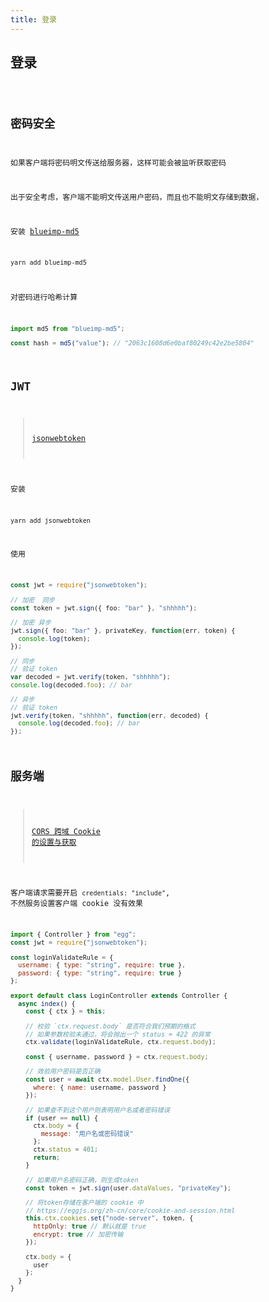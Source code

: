 ```yaml
---
title: 登录
---
```


## 登录

<code src="./demo/Login" inline />

## 密码安全

如果客户端将密码明文传送给服务器，这样可能会被监听获取密码

出于安全考虑，客户端不能明文传送用户密码，而且也不能明文存储到数据，

安装 [blueimp-md5](https://github.com/blueimp/JavaScript-MD5)

```bash
yarn add blueimp-md5
```

对密码进行哈希计算

```js
import md5 from "blueimp-md5";

const hash = md5("value"); // "2063c1608d6e0baf80249c42e2be5804"
```

## JWT

> [jsonwebtoken](https://github.com/auth0/node-jsonwebtoken)

安装

```shell
yarn add jsonwebtoken
```

使用

```ts
const jwt = require("jsonwebtoken");

// 加密  同步
const token = jwt.sign({ foo: "bar" }, "shhhhh");

// 加密 异步
jwt.sign({ foo: "bar" }, privateKey, function(err, token) {
  console.log(token);
});

// 同步
// 验证 token
var decoded = jwt.verify(token, "shhhhh");
console.log(decoded.foo); // bar

// 异步
// 验证 token
jwt.verify(token, "shhhhh", function(err, decoded) {
  console.log(decoded.foo); // bar
});
```

## 服务端

> [CORS 跨域 Cookie 的设置与获取](https://www.jianshu.com/p/13d53acc124f)

客户端请求需要开启 `credentials: "include"`, 不然服务设置客户端 cookie 没有效果

```js
import { Controller } from "egg";
const jwt = require("jsonwebtoken");

const loginValidateRule = {
  username: { type: "string", require: true },
  password: { type: "string", require: true }
};

export default class LoginController extends Controller {
  async index() {
    const { ctx } = this;

    // 校验 `ctx.request.body` 是否符合我们预期的格式
    // 如果参数校验未通过，将会抛出一个 status = 422 的异常
    ctx.validate(loginValidateRule, ctx.request.body);

    const { username, password } = ctx.request.body;

    // 效验用户密码是否正确
    const user = await ctx.model.User.findOne({
      where: { name: username, password }
    });

    // 如果查不到这个用户则表明用户名或者密码错误
    if (user == null) {
      ctx.body = {
        message: "用户名或密码错误"
      };
      ctx.status = 401;
      return;
    }

    // 如果用户名密码正确，则生成token
    const token = jwt.sign(user.dataValues, "privateKey");

    // 将token存储在客户端的 cookie 中
    // https://eggjs.org/zh-cn/core/cookie-and-session.html
    this.ctx.cookies.set("node-server", token, {
      httpOnly: true // 默认就是 true
      encrypt: true // 加密传输
    });

    ctx.body = {
      user
    };
  }
}
```
